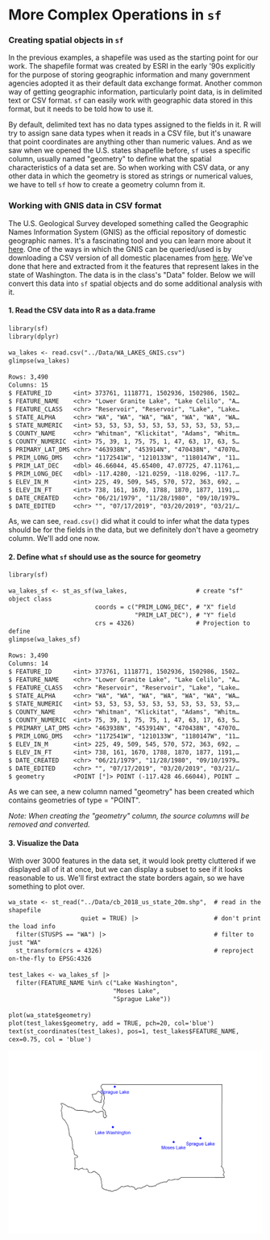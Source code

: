 # More Complex Operations in `sf`

### Creating spatial objects in `sf`

In the previous examples, a shapefile was used as the starting point for our work.  The shapefile format was created by ESRI in the early '90s explicitly for the purpose of storing geographic information and many government agencies adopted it as their default data exchange format.  Another common way of getting geographic information, particularly point data, is in delimited text or CSV format.  `sf` can easily work with geographic data stored in this format, but it needs to be told how to use it.

By default, delimited text has no data types assigned to the fields in it.  R will try to assign sane data types when it reads in a CSV file, but it's unaware that point coordinates are anything other than numeric values.  And as we saw when we opened the U.S. states shapefile before, `sf` uses a specific column, usually named "geometry" to define what the spatial characteristics of a data set are.  So when working with CSV data, or any other data in which the geometry is stored as strings or numerical values, we have to tell `sf` how to create a geometry column from it.

### Working with GNIS data in CSV format

The U.S. Geological Survey developed something called the Geographic Names Information System (GNIS) as the official repository of domestic geographic names.  It's a fascinating tool and you can learn more about it [here]( https://www.usgs.gov/tools/geographic-names-information-system-gnis).  One of the ways in which the GNIS can be queried/used is by downloading a CSV version of all domestic placenames from [here](https://www.usgs.gov/us-board-on-geographic-names/download-gnis-data).  We've done that here and extracted from it the features that represent lakes in the state of Washington. The data is in the class's "Data" folder.  Below we will convert this data into `sf` spatial objects and do some additional analysis with it.

#### 1. Read the CSV data into R as a data.frame

```
library(sf)
library(dplyr)

wa_lakes <- read.csv("../Data/WA_LAKES_GNIS.csv")
glimpse(wa_lakes)

Rows: 3,490
Columns: 15
$ FEATURE_ID      <int> 373761, 1118771, 1502936, 1502986, 1502…
$ FEATURE_NAME    <chr> "Lower Granite Lake", "Lake Celilo", "A…
$ FEATURE_CLASS   <chr> "Reservoir", "Reservoir", "Lake", "Lake…
$ STATE_ALPHA     <chr> "WA", "WA", "WA", "WA", "WA", "WA", "WA…
$ STATE_NUMERIC   <int> 53, 53, 53, 53, 53, 53, 53, 53, 53, 53,…
$ COUNTY_NAME     <chr> "Whitman", "Klickitat", "Adams", "Whitm…
$ COUNTY_NUMERIC  <int> 75, 39, 1, 75, 75, 1, 47, 63, 17, 63, 5…
$ PRIMARY_LAT_DMS <chr> "463938N", "453914N", "470438N", "47070…
$ PRIM_LONG_DMS   <chr> "1172541W", "1210133W", "1180147W", "11…
$ PRIM_LAT_DEC    <dbl> 46.66044, 45.65400, 47.07725, 47.11761,…
$ PRIM_LONG_DEC   <dbl> -117.4280, -121.0259, -118.0296, -117.7…
$ ELEV_IN_M       <int> 225, 49, 509, 545, 570, 572, 363, 692, …
$ ELEV_IN_FT      <int> 738, 161, 1670, 1788, 1870, 1877, 1191,…
$ DATE_CREATED    <chr> "06/21/1979", "11/28/1980", "09/10/1979…
$ DATE_EDITED     <chr> "", "07/17/2019", "03/20/2019", "03/21/…

```
As, we can see, `read.csv()` did what it could to infer what the data types should be for the fields in the data, but we definitely don't have a geometry column. We'll add one now.

#### 2. Define what `sf` should use as the source for geometry

```
library(sf)

wa_lakes_sf <- st_as_sf(wa_lakes,                   # create "sf" object class
                        coords = c("PRIM_LONG_DEC", # "X" field
                                   "PRIM_LAT_DEC"), # "Y" field
                        crs = 4326)                 # Projection to define
glimpse(wa_lakes_sf)

Rows: 3,490
Columns: 14
$ FEATURE_ID      <int> 373761, 1118771, 1502936, 1502986, 1502…
$ FEATURE_NAME    <chr> "Lower Granite Lake", "Lake Celilo", "A…
$ FEATURE_CLASS   <chr> "Reservoir", "Reservoir", "Lake", "Lake…
$ STATE_ALPHA     <chr> "WA", "WA", "WA", "WA", "WA", "WA", "WA…
$ STATE_NUMERIC   <int> 53, 53, 53, 53, 53, 53, 53, 53, 53, 53,…
$ COUNTY_NAME     <chr> "Whitman", "Klickitat", "Adams", "Whitm…
$ COUNTY_NUMERIC  <int> 75, 39, 1, 75, 75, 1, 47, 63, 17, 63, 5…
$ PRIMARY_LAT_DMS <chr> "463938N", "453914N", "470438N", "47070…
$ PRIM_LONG_DMS   <chr> "1172541W", "1210133W", "1180147W", "11…
$ ELEV_IN_M       <int> 225, 49, 509, 545, 570, 572, 363, 692, …
$ ELEV_IN_FT      <int> 738, 161, 1670, 1788, 1870, 1877, 1191,…
$ DATE_CREATED    <chr> "06/21/1979", "11/28/1980", "09/10/1979…
$ DATE_EDITED     <chr> "", "07/17/2019", "03/20/2019", "03/21/…
$ geometry        <POINT [°]> POINT (-117.428 46.66044), POINT …
```
As we can see, a new column named "geometry" has been created which contains geometries of type = "POINT".

_Note: When creating the "geometry" column, the source columns will be removed and converted._

#### 3. Visualize the Data

With over 3000 features in the data set, it would look pretty cluttered if we displayed all of it at once, but we can display a subset to see if it looks reasonable to us. We'll first extract the state borders again, so we have something to plot over.

```
wa_state <- st_read("../Data/cb_2018_us_state_20m.shp",  # read in the shapefile
                    quiet = TRUE) |>                     # don't print the load info
  filter(STUSPS == "WA") |>                              # filter to just "WA"
  st_transform(crs = 4326)                               # reproject on-the-fly to EPSG:4326 

test_lakes <- wa_lakes_sf |>
  filter(FEATURE_NAME %in% c("Lake Washington", 
                             "Moses Lake", 
                             "Sprague Lake"))

plot(wa_state$geometry)
plot(test_lakes$geometry, add = TRUE, pch=20, col='blue')
text(st_coordinates(test_lakes), pos=1, test_lakes$FEATURE_NAME, cex=0.75, col = 'blue')
```

![](https://github.com/lagerratrobe/GIS_IN_R_WORKSHOP/blob/main/images/WA_test_lakes.png?raw=true)
